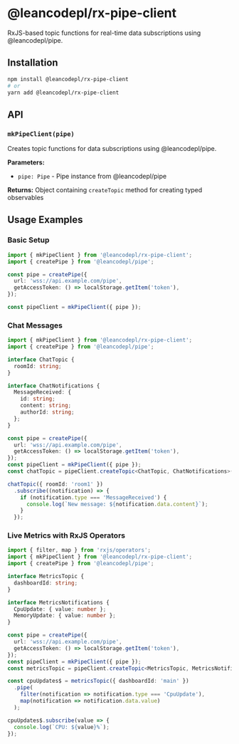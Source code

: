 # @leancodepl/rx-pipe-client

RxJS-based topic functions for real-time data subscriptions using @leancodepl/pipe.

## Installation

```bash
npm install @leancodepl/rx-pipe-client
# or
yarn add @leancodepl/rx-pipe-client
```

## API

### `mkPipeClient(pipe)`

Creates topic functions for data subscriptions using @leancodepl/pipe.

**Parameters:**
- `pipe: Pipe` - Pipe instance from @leancodepl/pipe

**Returns:** Object containing `createTopic` method for creating typed observables

## Usage Examples

### Basic Setup

```typescript
import { mkPipeClient } from '@leancodepl/rx-pipe-client';
import { createPipe } from '@leancodepl/pipe';

const pipe = createPipe({
  url: 'wss://api.example.com/pipe',
  getAccessToken: () => localStorage.getItem('token'),
});

const pipeClient = mkPipeClient({ pipe });
```

### Chat Messages

```typescript
import { mkPipeClient } from '@leancodepl/rx-pipe-client';
import { createPipe } from '@leancodepl/pipe';

interface ChatTopic {
  roomId: string;
}

interface ChatNotifications {
  MessageReceived: {
    id: string;
    content: string;
    authorId: string;
  };
}

const pipe = createPipe({
  url: 'wss://api.example.com/pipe',
  getAccessToken: () => localStorage.getItem('token'),
});
const pipeClient = mkPipeClient({ pipe });
const chatTopic = pipeClient.createTopic<ChatTopic, ChatNotifications>('chat');

chatTopic({ roomId: 'room1' })
  .subscribe((notification) => {
    if (notification.type === 'MessageReceived') {
      console.log(`New message: ${notification.data.content}`);
    }
  });
```

### Live Metrics with RxJS Operators

```typescript
import { filter, map } from 'rxjs/operators';
import { mkPipeClient } from '@leancodepl/rx-pipe-client';
import { createPipe } from '@leancodepl/pipe';

interface MetricsTopic {
  dashboardId: string;
}

interface MetricsNotifications {
  CpuUpdate: { value: number };
  MemoryUpdate: { value: number };
}

const pipe = createPipe({
  url: 'wss://api.example.com/pipe',
  getAccessToken: () => localStorage.getItem('token'),
});
const pipeClient = mkPipeClient({ pipe });
const metricsTopic = pipeClient.createTopic<MetricsTopic, MetricsNotifications>('metrics');

const cpuUpdates$ = metricsTopic({ dashboardId: 'main' })
  .pipe(
    filter(notification => notification.type === 'CpuUpdate'),
    map(notification => notification.data.value)
  );

cpuUpdates$.subscribe(value => {
  console.log(`CPU: ${value}%`);
});
```